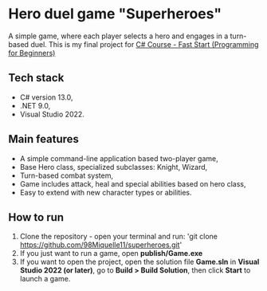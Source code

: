 # Hero duel game "Superheroes"
A simple game, where each player selects a hero and engages in a turn-based duel. This is my final project for [C# Course - Fast Start (Programming for Beginners)](https://eduj.pl/produkt/kurs_csharp_szybki_start_programowanie_dla_poczatkujacych)

## Tech stack
* C# version 13.0,
* .NET 9.0,
* Visual Studio 2022.

## Main features
* A simple command-line application based two-player game,
* Base Hero class, specialized subclasses: Knight, Wizard,
* Turn-based combat system,
* Game includes attack, heal and special abilities based on hero class,
* Easy to extend with new character types or abilities.

## How to run
1. Clone the repository - open your terminal and run: 'git clone https://github.com/98Miquelle11/superheroes.git'
2. If you just want to run a game, open **publish/Game.exe**
3. If you want to open the project, open the solution file **Game.sln** in **Visual Studio 2022 (or later)**, go to **Build > Build Solution**, then click **Start** to launch a game.
